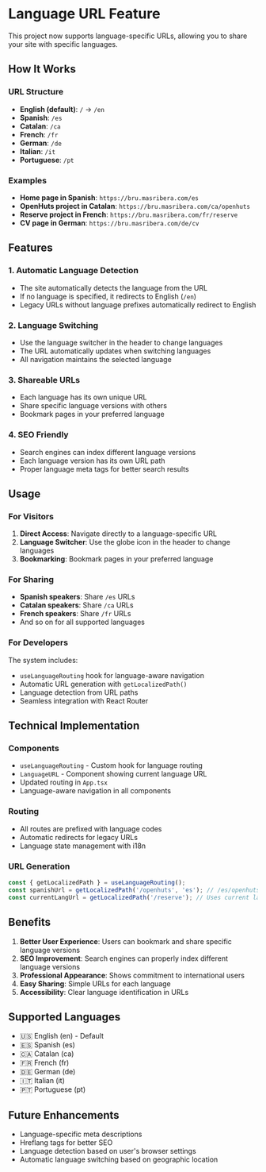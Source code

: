 # Language URL Feature

This project now supports language-specific URLs, allowing you to share your site with specific languages.

## How It Works

### URL Structure
- **English (default)**: `/` → `/en`
- **Spanish**: `/es`
- **Catalan**: `/ca`
- **French**: `/fr`
- **German**: `/de`
- **Italian**: `/it`
- **Portuguese**: `/pt`

### Examples
- **Home page in Spanish**: `https://bru.masribera.com/es`
- **OpenHuts project in Catalan**: `https://bru.masribera.com/ca/openhuts`
- **Reserve project in French**: `https://bru.masribera.com/fr/reserve`
- **CV page in German**: `https://bru.masribera.com/de/cv`

## Features

### 1. Automatic Language Detection
- The site automatically detects the language from the URL
- If no language is specified, it redirects to English (`/en`)
- Legacy URLs without language prefixes automatically redirect to English

### 2. Language Switching
- Use the language switcher in the header to change languages
- The URL automatically updates when switching languages
- All navigation maintains the selected language

### 3. Shareable URLs
- Each language has its own unique URL
- Share specific language versions with others
- Bookmark pages in your preferred language

### 4. SEO Friendly
- Search engines can index different language versions
- Each language version has its own URL path
- Proper language meta tags for better search results

## Usage

### For Visitors
1. **Direct Access**: Navigate directly to a language-specific URL
2. **Language Switcher**: Use the globe icon in the header to change languages
3. **Bookmarking**: Bookmark pages in your preferred language

### For Sharing
- **Spanish speakers**: Share `/es` URLs
- **Catalan speakers**: Share `/ca` URLs
- **French speakers**: Share `/fr` URLs
- And so on for all supported languages

### For Developers
The system includes:
- `useLanguageRouting` hook for language-aware navigation
- Automatic URL generation with `getLocalizedPath()`
- Language detection from URL paths
- Seamless integration with React Router

## Technical Implementation

### Components
- `useLanguageRouting` - Custom hook for language routing
- `LanguageURL` - Component showing current language URL
- Updated routing in `App.tsx`
- Language-aware navigation in all components

### Routing
- All routes are prefixed with language codes
- Automatic redirects for legacy URLs
- Language state management with i18n

### URL Generation
```typescript
const { getLocalizedPath } = useLanguageRouting();
const spanishUrl = getLocalizedPath('/openhuts', 'es'); // /es/openhuts
const currentLangUrl = getLocalizedPath('/reserve'); // Uses current language
```

## Benefits

1. **Better User Experience**: Users can bookmark and share specific language versions
2. **SEO Improvement**: Search engines can properly index different language versions
3. **Professional Appearance**: Shows commitment to international users
4. **Easy Sharing**: Simple URLs for each language
5. **Accessibility**: Clear language identification in URLs

## Supported Languages

- 🇺🇸 English (en) - Default
- 🇪🇸 Spanish (es)
- 🇨🇦 Catalan (ca)
- 🇫🇷 French (fr)
- 🇩🇪 German (de)
- 🇮🇹 Italian (it)
- 🇵🇹 Portuguese (pt)

## Future Enhancements

- Language-specific meta descriptions
- Hreflang tags for better SEO
- Language detection based on user's browser settings
- Automatic language switching based on geographic location
